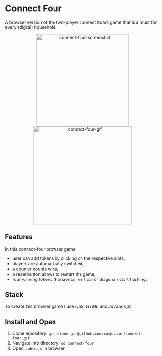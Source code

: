 # Connect Four
A browser version of the two-player connect board game that is a must for every (digital) household.

<p align="center">
<img width="300" alt="connect-four-screenshot" src="https://user-images.githubusercontent.com/85343170/150611237-9b358a3f-0ce4-4c99-8b60-e6d016b7c7bc.png">
<img width="320" alt="connect-four-gif" src="https://user-images.githubusercontent.com/85343170/150611728-c66801d8-a525-479e-8c60-13609bc10ae3.gif">
</p>

## Features
In this connect-four browser game 

- user can add tokens by clicking on the respective slots,
- players are automatically switched,
- a counter counts wins,
- a reset button allows to restart the game,
- four winning tokens (horizontal, vertical or diagonal) start flashing.

## Stack

To create this browser game I use _CSS_, _HTML_ and _JavaScript_.

## Install and Open
1. Clone repository: `git clone git@github.com:rubyrazor/connect-four.git`
2. Navigate into directory: `cd connect-four`
3. Open `index.js` in browser
